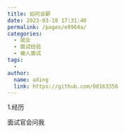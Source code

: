 ```yaml
---
title: 如何谈薪
date: 2023-03-18 17:31:40
permalink: /pages/e9904a/
categories:
  - 就业
  - 面试经验
  - 被人面试
tags:
  - 
author: 
  name: aXing
  link: https://github.com/08163356
---
```

1.经历

面试官会问我